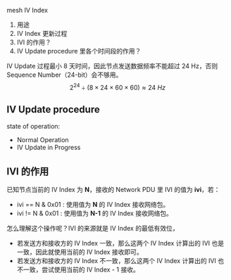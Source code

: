 mesh IV Index



1. 用途
2. IV Index 更新过程
3. IVI 的作用？
4. IV Update procedure 里各个时间段的作用？



IV Update 过程最小 8 天时间，因此节点发送数据频率不能超过 24 Hz，否则 Sequence Number（24-bit）会不够用。
$$
2^{24} \div (8 \times 24 \times 60 \times 60) \approx 24\ Hz
$$


## IV Update procedure

state of operation:

- Normal Operation
- IV Update in Progress





## IVI 的作用

已知节点当前的 IV Index 为 **N**，接收的 Network PDU 里 IVI 的值为 **ivi**，若：

- ivi == N & 0x01 : 使用值为 **N** 的 IV Index 接收网络包。
- ivi !=  N & 0x01 : 使用值为 **N-1** 的 IV Index 接收网络包。

怎么理解这个操作呢？IVI 的来源就是 IV Index 的最低有效位，

- 若发送方和接收方的 IV Index 一致，那么这两个 IV Index 计算出的 IVI 也是一致，因此就使用当前的 IV Index 接收即可。
- 若发送方和接收方的 IV Index 不一致，那么这两个 IV Index 计算出的 IVI 也不一致，尝试使用当前的 IV Index - 1 接收。